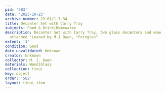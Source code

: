 ```yaml
---
pid: '583'
date: '2023-10-25'
archive_number: 23-01/1-7-34
title: Decanter Set with Carry Tray
subjects: Food & Drink|Homewares
description: Decanter Set with Carry Tray, two glass decanters and wooden tray. Note
  attached "Loaned by M.J Owen, "Fernglen"
extent: '1'
condition: Good
date_unvalidated: Unknown
creator: Unknown
collector: M. J. Owen
materials: Wood|Glass
collection: tinui
key: object
order: '582'
layout: tinui_item
---
```

